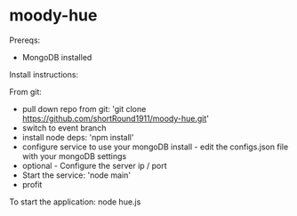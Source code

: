 moody-hue
=========

Prereqs:
* MongoDB installed

Install instructions:

From git:
* pull down repo from git: 'git clone https://github.com/shortRound1911/moody-hue.git'
* switch to event branch
* install node deps: 'npm install'
* configure service to use your mongoDB install - edit the configs.json file with your mongoDB settings
* optional - Configure the server ip / port
* Start the service: 'node main'
* profit

To start the application: node hue.js
